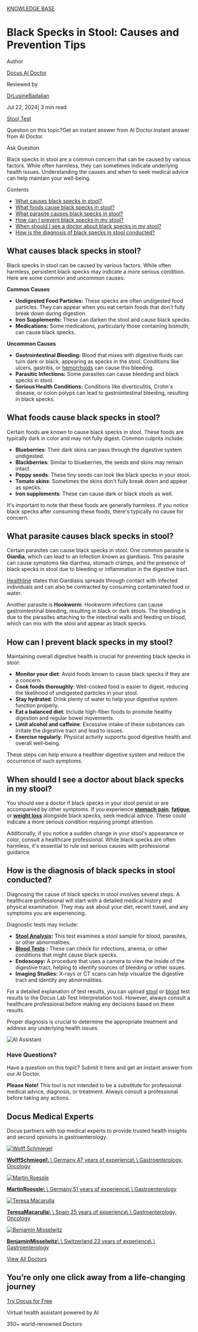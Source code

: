 [KNOWLEDGE BASE](https://docus.ai/knowledge-base)

# Black Specks in Stool: Causes and Prevention Tips

Author

[Docus AI Doctor](https://docus.ai/ai-doctor)

Reviewed by

[DrLusineBadalian](https://docus.ai/author/dr-lusine-badalian)

Jul 22, 2024\| 3 min read

[Stool Test](https://docus.ai/tags/stool-test)

Question on this topic?Get an instant answer from AI Doctor.Instant answer from AI Doctor.

Ask Question

Black specks in stool are a common concern that can be caused by various factors. While often harmless, they can sometimes indicate underlying health issues. Understanding the causes and when to seek medical advice can help maintain your well-being.

Contents

- [What causes black specks in stool?](https://docus.ai/knowledge-base/black-specks-in-stool#what-causes-black-specks-in-stool)
- [What foods cause black specks in stool?](https://docus.ai/knowledge-base/black-specks-in-stool#what-foods-cause-black-specks-in-stool)
- [What parasite causes black specks in stool?](https://docus.ai/knowledge-base/black-specks-in-stool#what-parasite-causes-black-specks-in-stool)
- [How can I prevent black specks in my stool?](https://docus.ai/knowledge-base/black-specks-in-stool#how-can-i-prevent-black-specks-in-my-stool)
- [When should I see a doctor about black specks in my stool?](https://docus.ai/knowledge-base/black-specks-in-stool#when-should-i-see-a-doctor-about-black-specks-in-my-stool)
- [How is the diagnosis of black specks in stool conducted?](https://docus.ai/knowledge-base/black-specks-in-stool#how-is-the-diagnosis-of-black-specks-in-stool-conducted)

## What causes black specks in stool?

Black specks in stool can be caused by various factors. While often harmless, persistent black specks may indicate a more serious condition. Here are some common and uncommon causes:

**Common Causes**

- **Undigested Food Particles:** These specks are often undigested food particles. They can appear when you eat certain foods that don't fully break down during digestion.
- **Iron Supplements:** These can darken the stool and cause black specks.
- **Medications:** Some medications, particularly those containing bismuth, can cause black specks.

**Uncommon Causes**

- **Gastrointestinal Bleeding:** Blood that mixes with digestive fluids can turn dark or black, appearing as specks in the stool. Conditions like ulcers, gastritis, or [hemorrhoids](https://docus.ai/tags/hemorrhoids) can cause this bleeding.
- **Parasitic Infections:** Some parasites can cause bleeding and black specks in stool.
- **Serious Health Conditions:** Conditions like diverticulitis, Crohn's disease, or colon polyps can lead to gastrointestinal bleeding, resulting in black specks.

## What foods cause black specks in stool?

Certain foods are known to cause black specks in stool. These foods are typically dark in color and may not fully digest. Common culprits include:

- **Blueberries**: Their dark skins can pass through the digestive system undigested.
- **Blackberries**: Similar to blueberries, the seeds and skins may remain intact.
- **Poppy seeds**: These tiny seeds can look like black specks in your stool.
- **Tomato skins**: Sometimes the skins don't fully break down and appear as specks.
- **Iron supplements**: These can cause dark or black stools as well.

It's important to note that these foods are generally harmless. If you notice black specks after consuming these foods, there's typically no cause for concern.

## What parasite causes black specks in stool?

Certain parasites can cause black specks in stool. One common parasite is **Giardia**, which can lead to an infection known as giardiasis. This parasite can cause symptoms like diarrhea, stomach cramps, and the presence of black specks in stool due to bleeding or inflammation in the digestive tract.

[Healthline](https://www.healthline.com/health/giardiasis) states that Giardiasis spreads through contact with infected individuals and can also be contracted by consuming contaminated food or water.

Another parasite is **Hookworm**. Hookworm infections can cause gastrointestinal bleeding, resulting in black or dark stools. The bleeding is due to the parasites attaching to the intestinal walls and feeding on blood, which can mix with the stool and appear as black specks.

## How can I prevent black specks in my stool?

Maintaining overall digestive health is crucial for preventing black specks in stool:

- **Monitor your diet**: Avoid foods known to cause black specks if they are a concern.
- **Cook foods thoroughly**: Well-cooked food is easier to digest, reducing the likelihood of undigested particles in your stool.
- **Stay hydrated**: Drink plenty of water to help your digestive system function properly.
- **Eat a balanced diet**: Include high-fiber foods to promote healthy digestion and regular bowel movements.
- **Limit alcohol and caffeine**: Excessive intake of these substances can irritate the digestive tract and lead to issues.
- **Exercise regularly**: Physical activity supports good digestive health and overall well-being.

These steps can help ensure a healthier digestive system and reduce the occurrence of such symptoms.

## When should I see a doctor about black specks in my stool?

You should see a doctor if black specks in your stool persist or are accompanied by other symptoms. If you experience **[stomach pain](https://docus.ai/tags/stomach-pain)**, **[fatigue](https://docus.ai/tags/fatigue)**, or **[weight loss](https://docus.ai/tags/weight-loss)** alongside black specks, seek medical advice. These could indicate a more serious condition requiring prompt attention.

Additionally, if you notice a sudden change in your stool's appearance or color, consult a healthcare professional. While black specks are often harmless, it's essential to rule out serious causes with professional guidance.

## How is the diagnosis of black specks in stool conducted?

Diagnosing the cause of black specks in stool involves several steps. A healthcare professional will start with a detailed medical history and physical examination. They may ask about your diet, recent travel, and any symptoms you are experiencing.

Diagnostic tests may include:

- **[Stool Analysis](https://docus.ai/glossary/lab-test-types/stool-test):** This test examines a stool sample for blood, parasites, or other abnormalities.
- [**Blood Tests**](https://docus.ai/glossary/lab-test-types/blood-test-overview) **:** These can check for infections, anemia, or other conditions that might cause black specks.
- **Endoscopy:** A procedure that uses a camera to view the inside of the digestive tract, helping to identify sources of bleeding or other issues.
- **Imaging Studies:** X-rays or CT scans can help visualize the digestive tract and identify any abnormalities.

For a detailed explanation of test results, you can upload [stool](https://docus.ai/lab-test-interpretation/stool-test) or [blood](https://docus.ai/lab-test-interpretation/blood-test) test results to the Docus Lab Test Interpretation tool. However, always consult a healthcare professional before making any decisions based on these results.

Proper diagnosis is crucial to determine the appropriate treatment and address any underlying health issues.

![AI Assistant](https://docus.ai/images/small-assistant.png)

### Have Questions?

Have a question on this topic? Submit it here and get an instant answer from our AI Doctor.

**Please Note!** This tool is not intended to be a substitute for professional medical advice, diagnosis, or treatment. Always consult a professional before taking any actions.

## Docus Medical Experts

Docus partners with top medical experts to provide trusted health insights and second opinions in gastroenterology.

[![Wolff Schmiegel](https://docus.ai/_next/image?url=https%3A%2F%2Fdocus-live-cms-storage-us.s3.amazonaws.com%2Fnetwork_doctors%2Fprofile_pictures%2F1fb2730fb9eecf959e0b2b9ae25d0178.png&w=3840&q=100)](https://docus.ai/doctors/wolff-schmiegel-315)

[**WolffSchmiegel**\\
\\
Germany,47 years of experience\\
\\
Gastroenterology, Oncology](https://docus.ai/doctors/wolff-schmiegel-315)

[![Martin Roessle](https://docus.ai/_next/image?url=https%3A%2F%2Fdocus-live-cms-storage-us.s3.amazonaws.com%2Fnetwork_doctors%2Fprofile_pictures%2F90b20d245940d4214182d224126293b8.png&w=3840&q=100)](https://docus.ai/doctors/martin-roessle-231)

[**MartinRoessle**\\
\\
Germany,51 years of experience\\
\\
Gastroenterology](https://docus.ai/doctors/martin-roessle-231)

[![Teresa Macarulla](https://docus.ai/_next/image?url=https%3A%2F%2Fdocus-live-cms-storage-us.s3.amazonaws.com%2Fnetwork_doctors%2Fprofile_pictures%2F7a2d9cde00479218fe8bf8a816baf736.png&w=3840&q=100)](https://docus.ai/doctors/teresa-macarulla-369)

[**TeresaMacarulla**\\
\\
Spain,25 years of experience\\
\\
Gastroenterology, Oncology](https://docus.ai/doctors/teresa-macarulla-369)

[![Benjamin Misselwitz](https://docus.ai/_next/image?url=https%3A%2F%2Fdocus-live-cms-storage-us.s3.amazonaws.com%2Fnetwork_doctors%2Fprofile_pictures%2F69e347c73a44b4924a2354dad0f48a4a.png&w=3840&q=100)](https://docus.ai/doctors/benjamin-misselwitz-251)

[**BenjaminMisselwitz**\\
\\
Switzerland,23 years of experience\\
\\
Gastroenterology](https://docus.ai/doctors/benjamin-misselwitz-251)

[View All Doctors](https://docus.ai/doctors)

## You’re only one click away from a life-changing journey

[Try Docus for Free](https://my.docus.ai/auth/signup)

Virtual health assistant powered by AI

350+ world-renowned Doctors